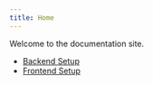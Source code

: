 ```yaml
---
title: Home
---
```


Welcome to the documentation site.

- [Backend Setup](page1)
- [Frontend Setup](page2)

